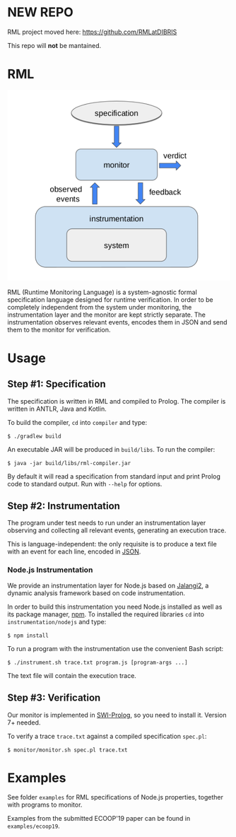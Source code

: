# NEW REPO
RML project moved here: https://github.com/RMLatDIBRIS

This repo will **not** be mantained.

# RML
![overview](overview.png)

RML (Runtime Monitoring Language) is a system-agnostic formal specification language designed for runtime verification.
In order to be completely independent from the system under monitoring, the instrumentation layer and the monitor are kept strictly separate.
The instrumentation observes relevant events, encodes them in JSON and send them to the monitor for verification.

# Usage

## Step #1: Specification
The specification is written in RML and compiled to Prolog.
The compiler is written in ANTLR, Java and Kotlin.

To build the compiler, `cd` into `compiler` and type:

    $ ./gradlew build

An executable JAR will be produced in `build/libs`.
To run the compiler:

    $ java -jar build/libs/rml-compiler.jar

By default it will read a specification from standard input and print Prolog code to standard output.
Run with `--help` for options.

## Step #2: Instrumentation
The program under test needs to run under an instrumentation layer observing and collecting all relevant events, generating an execution trace.

This is language-independent: the only requisite is to produce a text file with an event for each line, encoded in [JSON](https://www.json.org/).

### Node.js Instrumentation
We provide an instrumentation layer for Node.js based on [Jalangi2](https://github.com/Samsung/jalangi2/), a dynamic analysis framework based on code instrumentation.

In order to build this instrumentation you need Node.js installed as well as its package manager, [npm](https://www.npmjs.com/). To installed the required libraries `cd` into `instrumentation/nodejs` and type:

    $ npm install

To run a program with the instrumentation use the convenient Bash script:

    $ ./instrument.sh trace.txt program.js [program-args ...]

The text file will contain the execution trace.

## Step #3: Verification
Our monitor is implemented in [SWI-Prolog](http://www.swi-prolog.org/), so you need to install it. Version 7+ needed.

To verify a trace `trace.txt` against a compiled specification `spec.pl`:

    $ monitor/monitor.sh spec.pl trace.txt

# Examples
See folder `examples` for RML specifications of Node.js properties, together with programs to monitor.

Examples from the submitted ECOOP'19 paper can be found in `examples/ecoop19`.
